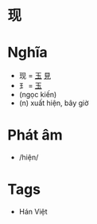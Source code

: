 # 现

# Nghĩa
* 现 = [玉](玉.md) [見](見.md)
* ⺩ = [玉](玉.md)
* (ngọc kiến)
* (n) xuất hiện, bây giờ

# Phát âm
* /hiện/

# Tags
* Hán Việt

